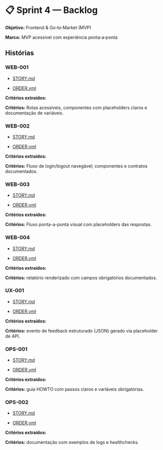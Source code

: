 # 📋 Sprint 4 — Backlog

**Objetivo:** Frontend & Go‑to‑Market (MVP)

**Marco:** MVP acessível com experiência ponta‑a‑ponta

## Histórias

### WEB-001

- [STORY.md](STORIES/WEB-001/STORY.md)

- [ORDER.yml](STORIES/WEB-001/ORDER.yml)

**Critérios extraídos:**

**Critérios:** Rotas acessíveis, componentes com placeholders claros e documentação de variáveis.

### WEB-002

- [STORY.md](STORIES/WEB-002/STORY.md)

- [ORDER.yml](STORIES/WEB-002/ORDER.yml)

**Critérios extraídos:**

**Critérios:** Fluxo de login/logout navegável; componentes e contratos documentados.

### WEB-003

- [STORY.md](STORIES/WEB-003/STORY.md)

- [ORDER.yml](STORIES/WEB-003/ORDER.yml)

**Critérios extraídos:**

**Critérios:** Fluxo ponta-a-ponta visual com placeholders das respostas.

### WEB-004

- [STORY.md](STORIES/WEB-004/STORY.md)

- [ORDER.yml](STORIES/WEB-004/ORDER.yml)

**Critérios extraídos:**

**Critérios:** relatório renderizado com campos obrigatórios documentados.

### UX-001

- [STORY.md](STORIES/UX-001/STORY.md)

- [ORDER.yml](STORIES/UX-001/ORDER.yml)

**Critérios extraídos:**

**Critérios:** evento de feedback estruturado (JSON) gerado via placeholder de API.

### OPS-001

- [STORY.md](STORIES/OPS-001/STORY.md)

- [ORDER.yml](STORIES/OPS-001/ORDER.yml)

**Critérios extraídos:**

**Critérios:** guia HOWTO com passos claros e variáveis obrigatórias.

### OPS-002

- [STORY.md](STORIES/OPS-002/STORY.md)

- [ORDER.yml](STORIES/OPS-002/ORDER.yml)

**Critérios extraídos:**

**Critérios:** documentação com exemplos de logs e healthchecks.
